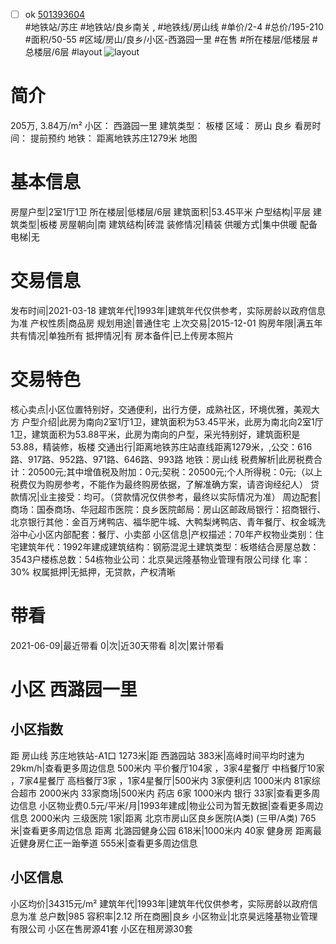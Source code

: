 - [ ] ok [501393604](https://bj.5i5j.com/ershoufang/501393604.html)  
 #地铁站/苏庄 #地铁站/良乡南关 ,  #地铁线/房山线
#单价/2-4 #总价/195-210 #面积/50-55   #区域/房山/良乡/小区-西潞园一里 #在售 #所在楼层/低楼层 #总楼层/6层 #layout 
![layout](http://image2a.5i5j.com/bdir/layout/355013.jpg_P5.jpg) 
# 简介 
 205万,  3.84万/m² 
小区： 西潞园一里
建筑类型： 板楼
区域： 房山 良乡
看房时间： 提前预约
地铁： 距离地铁苏庄1279米 地图
# 基本信息 
 房屋户型|2室1厅1卫
所在楼层|低楼层/6层
建筑面积|53.45平米
户型结构|平层
建筑类型|板楼
房屋朝向|南
建筑结构|砖混
装修情况|精装
供暖方式|集中供暖
配备电梯|无
# 交易信息 
 发布时间|2021-03-18
建筑年代|1993年|建筑年代仅供参考，实际房龄以政府信息为准
产权性质|商品房
规划用途|普通住宅
上次交易|2015-12-01
购房年限|满五年
共有情况|单独所有
抵押情况|有
房本备件|已上传房本照片
# 交易特色 
 核心卖点|小区位置特别好，交通便利，出行方便，成熟社区，环境优雅，美观大方
户型介绍|此房为南向2室1厅1卫，建筑面积为53.45平米，此房为南北向2室1厅1卫，建筑面积为53.88平米，此房为南向的户型，采光特别好，建筑面积是53.88，精装修，板楼
交通出行|距离地铁苏庄站直线距离1279米，,公交：616路、917路、952路、971路、646路、993路 地铁：房山线
税费解析|此房税费合计：20500元;其中增值税及附加：0元;契税：20500元;个人所得税：0元;（以上税费仅为购房参考，不能作为最终购房依据，了解准确方案，请咨询经纪人）
贷款情况|业主接受：均可。（贷款情况仅供参考，最终以实际情况为准）
周边配套|商场：国泰商场、华冠超市医院：良乡医院邮局：房山区邮政局银行：招商银行、北京银行其他：金百万烤鸭店、福华肥牛城、大鸭梨烤鸭店、青年餐厅、权金城洗浴中心小区内部配套：餐厅、小卖部
小区信息|产权描述：70年产权物业类别：住宅建筑年代：1992年建成建筑结构：钢筋混泥土建筑类型：板塔结合房屋总数：3543户楼栋总数：54栋物业公司：北京昊远隆基物业管理有限公司绿 化 率：30%
权属抵押|无抵押，无贷款，产权清晰
# 带看 
 2021-06-09|最近带看	 0|次|近30天带看	 8|次|累计带看
# 小区 西潞园一里
## 小区指数 
 距 房山线 苏庄地铁站-A1口 1273米|距 西潞园站 383米|高峰时间平均时速为29km/h|查看更多周边信息
500米内 平价餐厅104家 ，3家4星餐厅
中档餐厅10家 ，7家4星餐厅
高档餐厅3家 ，1家4星餐厅|500米内 3家便利店
1000米内 81家综合超市
2000米内 33家商场|500米内 药店 6家
1000米内 银行 33家|查看更多周边信息
小区物业费0.5元/平米/月|1993年建成|物业公司为暂无数据|查看更多周边信息
2000米内 三级医院 1家|距离 北京市房山区良乡医院(A类) (三甲/A类) 765米|查看更多周边信息
距离 北潞园健身公园 618米|1000米内 40家 健身房
距离最近健身房仁正一跆拳道 555米|查看更多周边信息
## 小区信息 
 小区均价|34315元/m²
建筑年代|1993年|建筑年代仅供参考，实际房龄以政府信息为准
总户数|985
容积率|2.12
所在商圈|良乡
小区物业|北京昊远隆基物业管理有限公司
小区在售房源41套
小区在租房源30套
